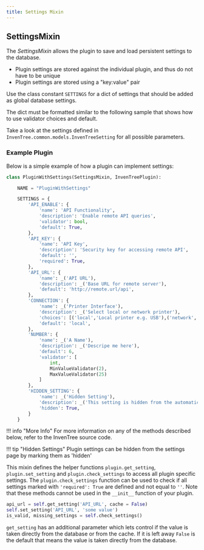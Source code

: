 ```yaml
---
title: Settings Mixin
---
```


## SettingsMixin

The *SettingsMixin* allows the plugin to save and load persistent settings to the database.

- Plugin settings are stored against the individual plugin, and thus do not have to be unique
- Plugin settings are stored using a "key:value" pair

Use the class constant `SETTINGS` for a dict of settings that should be added as global database settings.

The dict must be formatted similar to the following sample that shows how to use validator choices and default.

Take a look at the settings defined in `InvenTree.common.models.InvenTreeSetting` for all possible parameters.

### Example Plugin

Below is a simple example of how a plugin can implement settings:

``` python
class PluginWithSettings(SettingsMixin, InvenTreePlugin):

    NAME = "PluginWithSettings"

    SETTINGS = {
        'API_ENABLE': {
            'name': 'API Functionality',
            'description': 'Enable remote API queries',
            'validator': bool,
            'default': True,
        },
        'API_KEY': {
            'name': 'API Key',
            'description': 'Security key for accessing remote API',
            'default': '',
            'required': True,
        },
        'API_URL': {
            'name': _('API URL'),
            'description': _('Base URL for remote server'),
            'default': 'http://remote.url/api',
        },
        'CONNECTION': {
            'name': _('Printer Interface'),
            'description': _('Select local or network printer'),
            'choices': [('local','Local printer e.g. USB'),('network','Network printer with IP address')],
            'default': 'local',
        },
        'NUMBER': {
            'name': _('A Name'),
            'description': _('Descripe me here'),
            'default': 6,
            'validator': [
                int,
                MinValueValidator(2),
                MaxValueValidator(25)
            ]
        },
        'HIDDEN_SETTING': {
            'name': _('Hidden Setting'),
            'description': _('This setting is hidden from the automatically generated plugin settings page'),
            'hidden': True,
        }
    }
```

!!! info "More Info"
    For more information on any of the methods described below, refer to the InvenTree source code.

!!! tip "Hidden Settings"
    Plugin settings can be hidden from the settings page by marking them as 'hidden'

This mixin defines the helper functions `plugin.get_setting`, `plugin.set_setting` and `plugin.check_settings` to access all plugin specific settings. The `plugin.check_settings` function can be used to check if all settings marked with `'required': True` are defined and not equal to `''`. Note that these methods cannot be used in the `__init__` function of your plugin.

```python
api_url = self.get_setting('API_URL', cache = False)
self.set_setting('API_URL', 'some value')
is_valid, missing_settings = self.check_settings()
```
`get_setting` has an additional parameter which lets control if the value is taken directly from the database or from the cache. If it is left away `False` is the default that means the value is taken directly from the database.

